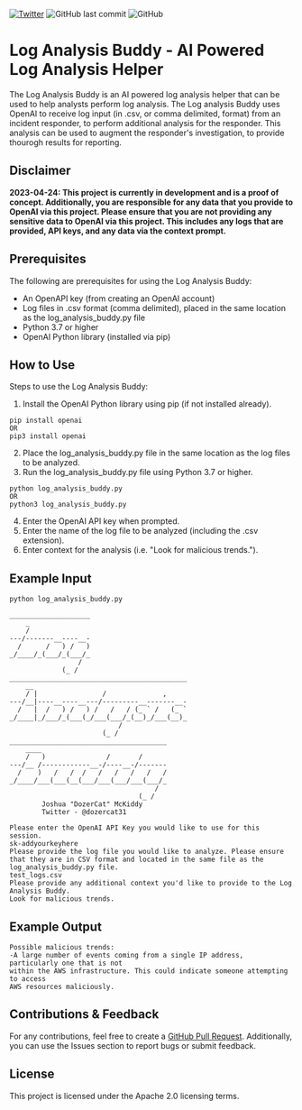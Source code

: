 [![Twitter](https://img.shields.io/twitter/url?label=Follow%20Me%21&style=social&url=https%3A%2F%2Ftwitter.com%2Fdozercat31)](https://twitter.com/dozercat31)
![GitHub last commit](https://img.shields.io/github/last-commit/hackersifu/log_analysis_buddy)
![GitHub](https://img.shields.io/github/license/hackersifu/log_analysis_buddy)


# Log Analysis Buddy - AI Powered Log Analysis Helper
The Log Analysis Buddy is an AI powered log analysis helper that can be used to help analysts perform log analysis. The Log analysis Buddy uses OpenAI to receive log input (in .csv, or comma delimited, format) from an incident responder, to perform additional analysis for the responder. This analysis can be used to augment the responder's investigation, to provide thourogh results for reporting.

## Disclaimer
**2023-04-24: This project is currently in development and is a proof of concept. Additionally, you are responsible for any data that you provide to OpenAI via this project. Please ensure that you are not providing any sensitive data to OpenAI via this project. This includes any logs that are provided, API keys, and any data via the context prompt.**

## Prerequisites
The following are prerequisites for using the Log Analysis Buddy:
- An OpenAPI key (from creating an OpenAI account)
- Log files in .csv format (comma delimited), placed in the same location as the log_analysis_buddy.py file
- Python 3.7 or higher
- OpenAI Python library (installed via pip)

## How to Use
Steps to use the Log Analysis Buddy:
1. Install the OpenAI Python library using pip (if not installed already).
```
pip install openai
OR
pip3 install openai
```
2. Place the log_analysis_buddy.py file in the same location as the log files to be analyzed.
3. Run the log_analysis_buddy.py file using Python 3.7 or higher.
```
python log_analysis_buddy.py
OR
python3 log_analysis_buddy.py
```
4. Enter the OpenAI API key when prompted.
5. Enter the name of the log file to be analyzed (including the .csv extension).
6. Enter context for the analysis (i.e. "Look for malicious trends.").

## Example Input
```
python log_analysis_buddy.py

____________________
    _
    /
---/-------__----__-
  /      /   ) /   )
_/____/_(___/_(___/_
                 /
             (_ /
____________________________________________
    __
    / |                /              ,
---/__|----__----__---/---------__-------__-
  /   |  /   ) /   ) /   /   / (_ ` /   (_ `
_/____|_/___/_(___(_/___(___/_(__)_/___(__)_
                           /
                       (_ /
_______________________________________
    ____
    /   )               /       /
---/__ /------------__-/----__-/-------
  /    )   /   /  /   /   /   /   /   /
_/____/___(___(__(___/___(___/___(___/_
                                    /
                                (_ /
        Joshua "DozerCat" McKiddy
        Twitter - @dozercat31

Please enter the OpenAI API Key you would like to use for this session.
sk-addyourkeyhere
Please provide the log file you would like to analyze. Please ensure that they are in CSV format and located in the same file as the log_analysis_buddy.py file.
test_logs.csv
Please provide any additional context you'd like to provide to the Log Analysis Buddy.
Look for malicious trends.
```

## Example Output
```
Possible malicious trends:
-A large number of events coming from a single IP address, particularly one that is not 
within the AWS infrastructure. This could indicate someone attempting to access 
AWS resources maliciously.
```

## Contributions & Feedback
For any contributions, feel free to create a [GitHub Pull Request](https://github.com/hackersifu/log_analysis_buddy/pulls). Additionally, you can use the Issues section to report bugs or submit feedback.

## License
This project is licensed under the Apache 2.0 licensing terms.
